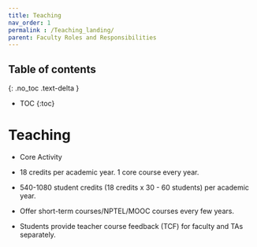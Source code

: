 ```yaml
---
title: Teaching
nav_order: 1
permalink : /Teaching_landing/
parent: Faculty Roles and Responsibilities
---
```


## Table of contents
{: .no_toc .text-delta } 
* TOC
{:toc}

# Teaching
* Core Activity

* 18 credits per academic year. 1 core course every year.  
* 540-1080 student credits (18 credits x 30 - 60 students) per academic year.  
* Offer short-term courses/NPTEL/MOOC courses every few years. 
* Students provide teacher course feedback (TCF) for faculty and TAs separately. 

